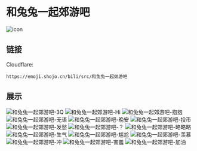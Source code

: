# 和兔兔一起郊游吧
![icon](https://emoji.shojo.cn/bili/src/和兔兔一起郊游吧/icon.png)
## 链接
Cloudflare:
```
https://emoji.shojo.cn/bili/src/和兔兔一起郊游吧
```
## 展示
![和兔兔一起郊游吧-3Q](https://emoji.shojo.cn/bili/src/和兔兔一起郊游吧/和兔兔一起郊游吧-3Q.png)
![和兔兔一起郊游吧-Hi](https://emoji.shojo.cn/bili/src/和兔兔一起郊游吧/和兔兔一起郊游吧-Hi.png)
![和兔兔一起郊游吧-抱抱](https://emoji.shojo.cn/bili/src/和兔兔一起郊游吧/和兔兔一起郊游吧-抱抱.png)
![和兔兔一起郊游吧-无语](https://emoji.shojo.cn/bili/src/和兔兔一起郊游吧/和兔兔一起郊游吧-无语.png)
![和兔兔一起郊游吧-晚安](https://emoji.shojo.cn/bili/src/和兔兔一起郊游吧/和兔兔一起郊游吧-晚安.png)
![和兔兔一起郊游吧-投币](https://emoji.shojo.cn/bili/src/和兔兔一起郊游吧/和兔兔一起郊游吧-投币.png)
![和兔兔一起郊游吧-发愁](https://emoji.shojo.cn/bili/src/和兔兔一起郊游吧/和兔兔一起郊游吧-发愁.png)
![和兔兔一起郊游吧-？](https://emoji.shojo.cn/bili/src/和兔兔一起郊游吧/和兔兔一起郊游吧-？.png)
![和兔兔一起郊游吧-略略略](https://emoji.shojo.cn/bili/src/和兔兔一起郊游吧/和兔兔一起郊游吧-略略略.png)
![和兔兔一起郊游吧-生气](https://emoji.shojo.cn/bili/src/和兔兔一起郊游吧/和兔兔一起郊游吧-生气.png)
![和兔兔一起郊游吧-尴尬](https://emoji.shojo.cn/bili/src/和兔兔一起郊游吧/和兔兔一起郊游吧-尴尬.png)
![和兔兔一起郊游吧-羡慕](https://emoji.shojo.cn/bili/src/和兔兔一起郊游吧/和兔兔一起郊游吧-羡慕.png)
![和兔兔一起郊游吧-冲](https://emoji.shojo.cn/bili/src/和兔兔一起郊游吧/和兔兔一起郊游吧-冲.png)
![和兔兔一起郊游吧-害羞](https://emoji.shojo.cn/bili/src/和兔兔一起郊游吧/和兔兔一起郊游吧-害羞.png)
![和兔兔一起郊游吧-加油](https://emoji.shojo.cn/bili/src/和兔兔一起郊游吧/和兔兔一起郊游吧-加油.png)
